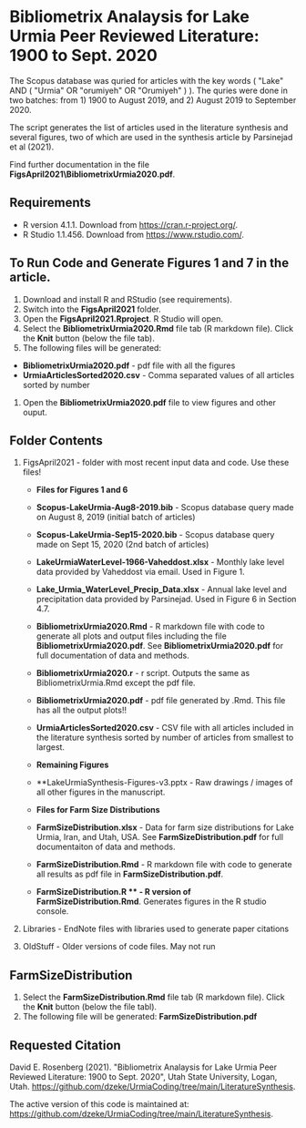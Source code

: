 # Bibliometrix Analaysis for Lake Urmia Peer Reviewed Literature: 1900 to Sept. 2020

The Scopus database was quried for articles with the key words  ( "Lake"  AND  ( "Urmia"  OR  "orumiyeh"  OR  "Orumiyeh" ) ). The quries were done in two batches: from 1) 1900 to August 2019, and 2) August 2019 to September 2020.

The script generates the list of articles used in the literature synthesis and several figures, two of which are used in the synthesis article by Parsinejad et al (2021).

Find further documentation in the file **FigsApril2021\BibliometrixUrmia2020.pdf**.

## Requirements
* R version 4.1.1. Download from https://cran.r-project.org/.
* R Studio 1.1.456. Download from https://www.rstudio.com/.

## To Run Code and Generate Figures 1 and 7 in the article.
1. Download and install R and RStudio (see requirements). 
1. Switch into the **FigsApril2021** folder.
1. Open the **FigsApril2021.Rproject**. R Studio will open.
1. Select the **BibliometrixUrmia2020.Rmd** file tab (R markdown file). Click the **Knit** button (below the file tab).
1. The following files will be generated:
  * **BibliometrixUrmia2020.pdf** - pdf file with all the figures
  * **UrmiaArticlesSorted2020.csv** - Comma separated values of all articles sorted by number
1. Open the **BibliometrixUrmia2020.pdf** file to view figures and other ouput. 


## Folder Contents
1. FigsApril2021 - folder with most recent input data and code. Use these files!

    * **Files for Figures 1 and 6**
    * **Scopus-LakeUrmia-Aug8-2019.bib** - Scopus database query made on August 8, 2019 (initial batch of articles)
    * **Scopus-LakeUrmia-Sep15-2020.bib** - Scopus database query made on Sept 15, 2020 (2nd batch of articles)
    * **LakeUrmiaWaterLevel-1966-Vaheddost.xlsx** - Monthly lake level data provided by Vaheddost via email. Used in Figure 1.
    * **Lake_Urmia_WaterLevel_Precip_Data.xlsx** - Annual lake level and precipitation data provided by Parsinejad. Used in Figure 6 in Section 4.7.
    * **BibliometrixUrmia2020.Rmd** - R markdown file with code to generate all plots and output files including the file **BibliometrixUrmia2020.pdf**. See **BibliometrixUrmia2020.pdf** for full documentation of data and methods.
    * **BibliometrixUrmia2020.r** - r script. Outputs the same as BibliometrixUrmia.Rmd except the pdf file.
    * **BibliometrixUrmia2020.pdf** - pdf file generated by .Rmd. This file has all the output plots!!
    * **UrmiaArticlesSorted2020.csv** - CSV file with all articles included in the literature synthesis sorted by number of articles from smallest to largest.

    * **Remaining Figures**
	* **LakeUrmiaSynthesis-Figures-v3.pptx - Raw drawings / images of all other figures in the manuscript.

    * **Files for Farm Size Distributions**
    * **FarmSizeDistribution.xlsx** - Data for farm size distributions for Lake Urmia, Iran, and Utah, USA. See **FarmSizeDistribution.pdf** for full documentaiton of data and methods.
    * **FarmSizeDistribution.Rmd** - R markdown file with code to generate all results as pdf file in **FarmSizeDistribution.pdf**.
    * **FarmSizeDistribution.R ** - R version of FarmSizeDistribution.Rmd**. Generates figures in the R studio console.
  
1. Libraries - EndNote files with libraries used to generate paper citations
1. OldStuff - Older versions of code files. May not run

## FarmSizeDistribution
1. Select the **FarmSizeDistribution.Rmd** file tab (R markdown file). Click the **Knit** button (below the file tabl).
4. The following file will be generated: **FarmSizeDistribution.pdf**

## Requested Citation
David E. Rosenberg (2021). "Bibliometrix Analaysis for Lake Urmia Peer Reviewed Literature: 1900 to Sept. 2020", Utah State University, Logan, Utah. https://github.com/dzeke/UrmiaCoding/tree/main/LiteratureSynthesis.

The active version of this code is maintained at: https://github.com/dzeke/UrmiaCoding/tree/main/LiteratureSynthesis.
